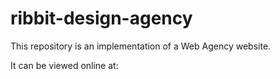 # ribbit-design-agency
This repository is an implementation of a Web Agency website.

It can be viewed online at:

